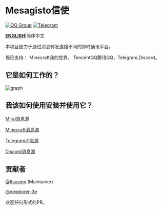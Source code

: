 # Mesagisto信使
[![QQ Group](https://img.shields.io/badge/QQ%20Group-667352043-12B7F5?logo=tencent-qq)](https://jq.qq.com/?_wv=1027&k=6eDIHSYt)
[![Telegram](https://img.shields.io/badge/Telegram-Ｍesagisto-blue.svg?logo=telegram)](https://t.me/mesagisto)

**[ENGLISH](https://github.com/MeowCat-Studio/mesagisto/tree/master/docs/en-US/README.md)**|简体中文

本项目致力于通过消息转发连接不同的即时通讯平台。

现已支持： Ｍinecraft我的世界， TencentQQ腾讯QQ，Telegram,Discord。

## 它是如何工作的？

![graph](https://raw.fastgit.org/Itsusinn/draw-io/master/message-forwarding/architecture.svg)

## 我该如何使用安装并使用它？

[Mirai消息源](./mirai-message-source.md)

[Minecraft消息源](./minecraft-message-source.md)

[Telegram消息源](./telegram-message-source.md)

[Discord消息源](./discord-message-source.md)

## 贡献者

[@Itsusinn](https://github.com/Itsusinn).(Maintainer)

[@nexplorer-3e](https://github.com/nexplorer-3e)

欢迎任何形式的PR。

